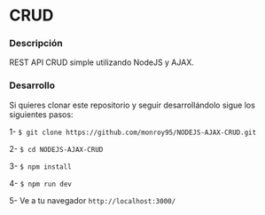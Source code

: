 # CRUD

### Descripción
REST API CRUD simple utilizando NodeJS y AJAX.

### Desarrollo
Si quieres clonar este repositorio y seguir desarrollándolo sigue los siguientes pasos:

1- `$ git clone https://github.com/monroy95/NODEJS-AJAX-CRUD.git`

2- `$ cd NODEJS-AJAX-CRUD`

3- `$ npm install`

4- `$ npm run dev`

5- Ve a tu navegador `http://localhost:3000/`
